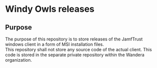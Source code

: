 # Windy Owls releases

## Purpose
The purpose of this repository is to store releases of the JamfTrust windows client in a form of MSI installation files. <br/>
This repository shall not store any source code of the actual client. This code is stored in the separate private repository within the Wandera organization.
